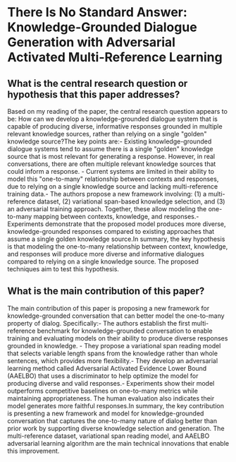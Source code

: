 # There Is No Standard Answer: Knowledge-Grounded Dialogue Generation with   Adversarial Activated Multi-Reference Learning

## What is the central research question or hypothesis that this paper addresses?

Based on my reading of the paper, the central research question appears to be: How can we develop a knowledge-grounded dialogue system that is capable of producing diverse, informative responses grounded in multiple relevant knowledge sources, rather than relying on a single "golden" knowledge source?The key points are:- Existing knowledge-grounded dialogue systems tend to assume there is a single "golden" knowledge source that is most relevant for generating a response. However, in real conversations, there are often multiple relevant knowledge sources that could inform a response. - Current systems are limited in their ability to model this "one-to-many" relationship between contexts and responses, due to relying on a single knowledge source and lacking multi-reference training data.- The authors propose a new framework involving: (1) a multi-reference dataset, (2) variational span-based knowledge selection, and (3) an adversarial training approach. Together, these allow modeling the one-to-many mapping between contexts, knowledge, and responses.- Experiments demonstrate that the proposed model produces more diverse, knowledge-grounded responses compared to existing approaches that assume a single golden knowledge source.In summary, the key hypothesis is that modeling the one-to-many relationship between context, knowledge, and responses will produce more diverse and informative dialogues compared to relying on a single knowledge source. The proposed techniques aim to test this hypothesis.


## What is the main contribution of this paper?

The main contribution of this paper is proposing a new framework for knowledge-grounded conversation that can better model the one-to-many property of dialog. Specifically:- The authors establish the first multi-reference benchmark for knowledge-grounded conversation to enable training and evaluating models on their ability to produce diverse responses grounded in knowledge. - They propose a variational span reading model that selects variable length spans from the knowledge rather than whole sentences, which provides more flexibility.- They develop an adversarial learning method called Adversarial Activated Evidence Lower Bound (AAELBO) that uses a discriminator to help optimize the model for producing diverse and valid responses.- Experiments show their model outperforms competitive baselines on one-to-many metrics while maintaining appropriateness. The human evaluation also indicates their model generates more faithful responses.In summary, the key contribution is presenting a new framework and model for knowledge-grounded conversation that captures the one-to-many nature of dialog better than prior work by supporting diverse knowledge selection and generation. The multi-reference dataset, variational span reading model, and AAELBO adversarial learning algorithm are the main technical innovations that enable this improvement.
